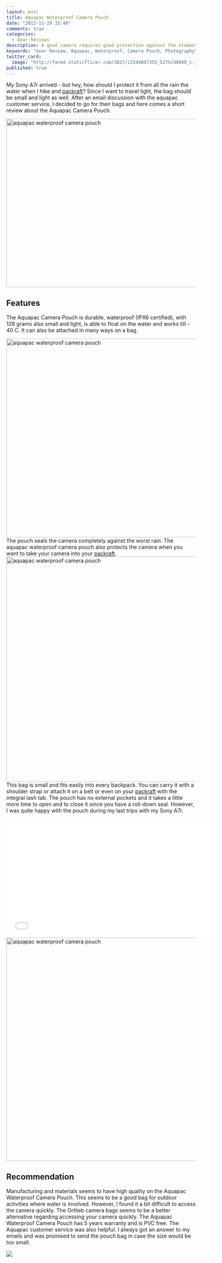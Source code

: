 ```yaml
---
layout: post
title: Aquapac Waterproof Camera Pouch
date: "2013-11-29 15:40"
comments: true
categories: 
  - Gear Reviews
description: A good camera requires good protection against the elements
keywords: "Gear Review, Aquapac, Waterproof, Camera Pouch, Photography"
twitter_card: 
  image: "http://farm4.staticflickr.com/3827/11544807355_5275cd0040_c.jpg"
published: true
---
```


My Sony A7r arrived - but hey, how should I protect it from all the rain the water when I hike and <a href="http://hikeventures.com/gear-review-unpacking-alpacka-packraft/" target="_self">packraft</a>? Since I want to travel light, the bag should be small and light as well. After an email discussion with the aquapac customer service, I decided to go for their bags and here comes a short review about the Aquapac Camera Pouch.

<a href="http://amzn.to/1tT2v8b"><img src="http://farm8.staticflickr.com/7307/11116437804_2207939524_c.jpg" width="800" height="447" alt="aquapac waterproof camera pouch"></a><!--more-->

## Features
The Aquapac Camera Pouch is durable, waterproof (IPX6 certified), with 128 grams also small and light, is able to float on the water and works till - 40 C. It can also be attached in many ways on a bag.

<a href="http://amzn.to/1tT2v8b"><img src="http://farm4.staticflickr.com/3711/11116414646_a5d57a4fbb_c.jpg" width="800" height="528" alt="aquapac waterproof camera pouch"></a>
The pouch seals the camera completely against the worst rain. The aquapac waterproof camera pouch also protects the camera when you want to take your camera into your <a href="http://hikeventures.com/gear-review-unpacking-alpacka-packraft/" target="_self">packraft</a>.
<a href="http://amzn.to/1tT2v8b"><img src="http://farm6.staticflickr.com/5510/11116413886_45337b44e0_c.jpg" width="800" height="598" alt="aquapac waterproof camera pouch"></a>
This bag is small and fits easily into every backpack. You can carry it with a shoulder strap or attach it on a belt or even on your <a href="http://hikeventures.com/gear-review-unpacking-alpacka-packraft/" target="_self">packraft</a> with the integral lash tab. The pouch has no external pockets and it takes a little more time to open and to close it since you have a roll-down seal. However, I was quite happy with the pouch during my last trips with my Sony A7r.
<iframe width="560" height="315" src="//www.youtube.com/embed/OSu3_QP2Nq0" frameborder="0" allowfullscreen></iframe><a href="http://amzn.to/1tT2v8b"><img src="http://farm3.staticflickr.com/2845/11116370065_337feaee49_c.jpg" width="800" height="593" alt="aquapac waterproof camera pouch"></a>

## Recommendation
Manufacturing and materials seems to have high quality on the Aquapac Waterproof Camera Pouch. This seems to be a good bag for outdoor activities where water is involved. However, I found it a bit difficult to access the camera quickly. The Ortlieb camera bags seems to be a better alternative regarding accessing your camera quickly.  The Aquapac  Waterproof Camera Pouch has 5 years warranty and is PVC free. The Aquapac customer service was also helpful. I always got an answer to my emails and was promised to send the pouch bag in case the size would be too small.

<a rel="nofollow" href="http://www.amazon.com/gp/product/B0044LRNVA/ref=as_li_tl?ie=UTF8&camp=1789&creative=9325&creativeASIN=B0044LRNVA&linkCode=as2&tag=hikeve-20&linkId=TLHHU3NTMDDWFUYC"><img border="0" src="http://ws-na.amazon-adsystem.com/widgets/q?_encoding=UTF8&ASIN=B0044LRNVA&Format=_SL250_&ID=AsinImage&MarketPlace=US&ServiceVersion=20070822&WS=1&tag=hikeve-20" ></a><img src="http://ir-na.amazon-adsystem.com/e/ir?t=hikeve-20&l=as2&o=1&a=B0044LRNVA" width="1" height="1" border="0" alt="" style="border:none !important; margin:0px !important;" />
